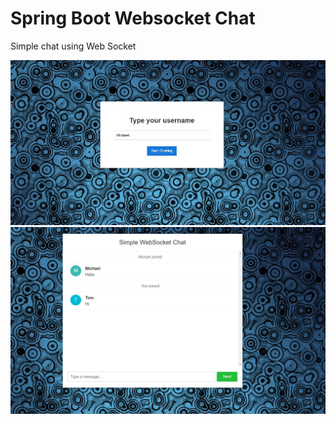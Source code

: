 # Spring Boot Websocket Chat
Simple chat using Web Socket

![](https://github.com/KrupoderovMikhail/spring-boot-websocket-chat/blob/master/1.jpg)
![](https://github.com/KrupoderovMikhail/spring-boot-websocket-chat/blob/master/2.jpg)

